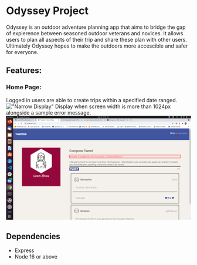 # Odyssey Project

Odyssey is an outdoor adventure planning app that aims to bridge the gap of expierence between seasoned outdoor veterans and novices. It allows users to plan all aspects of their trip and share these plan with other users. Ultimately Odyssey hopes to make the outdoors more accescible and safer for everyone. 

## Features:
### Home Page:
Logged in users are able to create trips within a specified date ranged.
!["Narrow Display"](https://github.com/LeonXZhou/Odyssey/blob/main/Documentation/Screenshots/HomePages.png)
Display when screen width is more than 1024px alongside a sample error message.
!["Wide display"](https://github.com/LeonXZhou/tweeter/blob/master/screenshots/Screenshot%20from%202021-11-18%2018-53-05.png)


## Dependencies

- Express
- Node 16 or above
